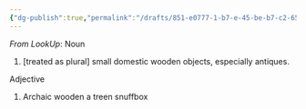 ```yaml
---
{"dg-publish":true,"permalink":"/drafts/851-e0777-1-b7-e-45-be-b7-c2-656415-a57-e11/","dgHomeLink":true,"dgPassFrontmatter":false}
---
```




*From LookUp*:
Noun
1.	[treated as plural] small domestic wooden objects, especially antiques.


Adjective
1.	Archaic wooden
a treen snuffbox